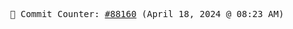 <p align="center">
    <samp>
        📮 Commit Counter: <a href="https://github.com/Javascript-void0/Javascript-void0/commits/main">#88160</a> (April 18, 2024 @ 08:23 AM)
    </samp>
</p>